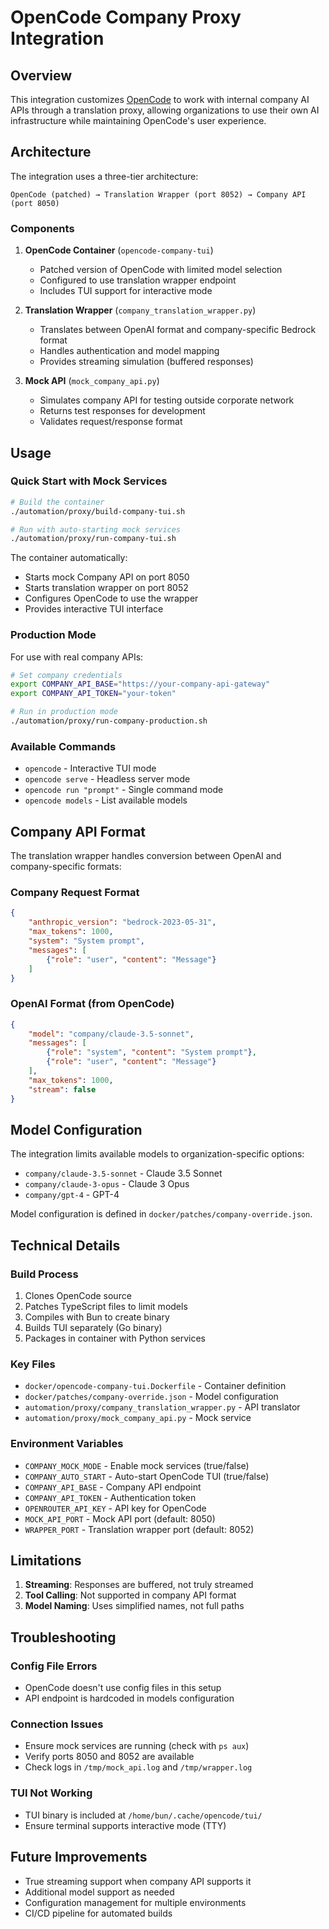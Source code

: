 # OpenCode Company Proxy Integration

## Overview

This integration customizes [OpenCode](https://github.com/sst/opencode) to work with internal company AI APIs through a translation proxy, allowing organizations to use their own AI infrastructure while maintaining OpenCode's user experience.

## Architecture

The integration uses a three-tier architecture:

```
OpenCode (patched) → Translation Wrapper (port 8052) → Company API (port 8050)
```

### Components

1. **OpenCode Container** (`opencode-company-tui`)
   - Patched version of OpenCode with limited model selection
   - Configured to use translation wrapper endpoint
   - Includes TUI support for interactive mode

2. **Translation Wrapper** (`company_translation_wrapper.py`)
   - Translates between OpenAI format and company-specific Bedrock format
   - Handles authentication and model mapping
   - Provides streaming simulation (buffered responses)

3. **Mock API** (`mock_company_api.py`)
   - Simulates company API for testing outside corporate network
   - Returns test responses for development
   - Validates request/response format

## Usage

### Quick Start with Mock Services

```bash
# Build the container
./automation/proxy/build-company-tui.sh

# Run with auto-starting mock services
./automation/proxy/run-company-tui.sh
```

The container automatically:
- Starts mock Company API on port 8050
- Starts translation wrapper on port 8052
- Configures OpenCode to use the wrapper
- Provides interactive TUI interface

### Production Mode

For use with real company APIs:

```bash
# Set company credentials
export COMPANY_API_BASE="https://your-company-api-gateway"
export COMPANY_API_TOKEN="your-token"

# Run in production mode
./automation/proxy/run-company-production.sh
```

### Available Commands

- `opencode` - Interactive TUI mode
- `opencode serve` - Headless server mode
- `opencode run "prompt"` - Single command mode
- `opencode models` - List available models

## Company API Format

The translation wrapper handles conversion between OpenAI and company-specific formats:

### Company Request Format
```json
{
    "anthropic_version": "bedrock-2023-05-31",
    "max_tokens": 1000,
    "system": "System prompt",
    "messages": [
        {"role": "user", "content": "Message"}
    ]
}
```

### OpenAI Format (from OpenCode)
```json
{
    "model": "company/claude-3.5-sonnet",
    "messages": [
        {"role": "system", "content": "System prompt"},
        {"role": "user", "content": "Message"}
    ],
    "max_tokens": 1000,
    "stream": false
}
```

## Model Configuration

The integration limits available models to organization-specific options:

- `company/claude-3.5-sonnet` - Claude 3.5 Sonnet
- `company/claude-3-opus` - Claude 3 Opus
- `company/gpt-4` - GPT-4

Model configuration is defined in `docker/patches/company-override.json`.

## Technical Details

### Build Process

1. Clones OpenCode source
2. Patches TypeScript files to limit models
3. Compiles with Bun to create binary
4. Builds TUI separately (Go binary)
5. Packages in container with Python services

### Key Files

- `docker/opencode-company-tui.Dockerfile` - Container definition
- `docker/patches/company-override.json` - Model configuration
- `automation/proxy/company_translation_wrapper.py` - API translator
- `automation/proxy/mock_company_api.py` - Mock service

### Environment Variables

- `COMPANY_MOCK_MODE` - Enable mock services (true/false)
- `COMPANY_AUTO_START` - Auto-start OpenCode TUI (true/false)
- `COMPANY_API_BASE` - Company API endpoint
- `COMPANY_API_TOKEN` - Authentication token
- `OPENROUTER_API_KEY` - API key for OpenCode
- `MOCK_API_PORT` - Mock API port (default: 8050)
- `WRAPPER_PORT` - Translation wrapper port (default: 8052)

## Limitations

1. **Streaming**: Responses are buffered, not truly streamed
2. **Tool Calling**: Not supported in company API format
3. **Model Naming**: Uses simplified names, not full paths

## Troubleshooting

### Config File Errors
- OpenCode doesn't use config files in this setup
- API endpoint is hardcoded in models configuration

### Connection Issues
- Ensure mock services are running (check with `ps aux`)
- Verify ports 8050 and 8052 are available
- Check logs in `/tmp/mock_api.log` and `/tmp/wrapper.log`

### TUI Not Working
- TUI binary is included at `/home/bun/.cache/opencode/tui/`
- Ensure terminal supports interactive mode (TTY)

## Future Improvements

- True streaming support when company API supports it
- Additional model support as needed
- Configuration management for multiple environments
- CI/CD pipeline for automated builds
